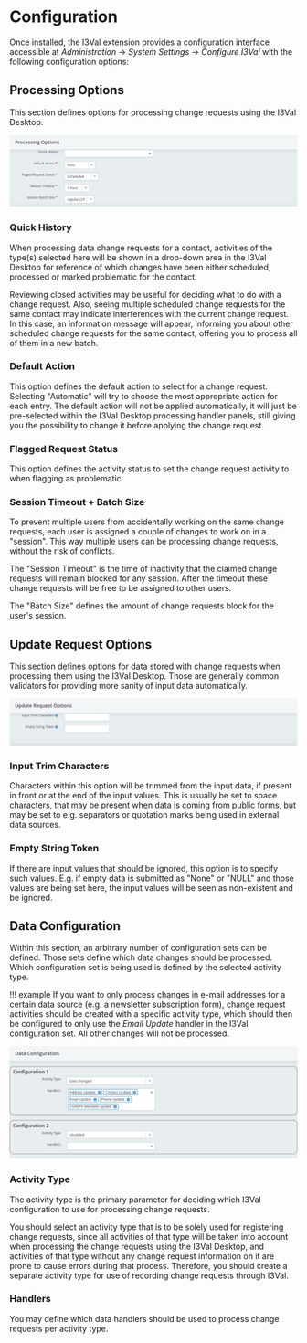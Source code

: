 # Configuration

Once installed, the I3Val extension provides a configuration interface
accessible at *Administration* → *System Settings* → *Configure I3Val* with
the following configuration options:

## Processing Options

This section defines options for processing change requests using the I3Val
Desktop.

![I3Val Configuration form - Processing Options](img/i3val-configuration-processing_options.png "I3Val Configuration form - Processing Options")

### Quick History

When processing data change requests for a contact, activities of the type(s)
selected here will be shown in a drop-down area in the I3Val Desktop for
reference of which changes have been either scheduled, processed or marked
problematic for the contact.

Reviewing closed activities may be useful for deciding what to do with a change
request. Also, seeing multiple scheduled change requests for the same contact
may indicate interferences with the current change request. In this case, an
information message will appear, informing you about other scheduled change
requests for the same contact, offering you to process all of them in a new
batch.

### Default Action

This option defines the default action to select for a change request. Selecting
"Automatic" will try to choose the most appropriate action for each entry. The
default action will not be applied automatically, it will just be pre-selected
within the I3Val Desktop processing handler panels, still giving you the
possibility to change it before applying the change request.

### Flagged Request Status

This option defines the activity status to set the change request activity to
when flagging as problematic.

### Session Timeout + Batch Size

To prevent multiple users from accidentally working on the same change requests, 
each user is assigned a couple of changes to work on in a "session". This way multiple
users can be processing change requests, without the risk of conflicts.

The "Session Timeout" is the time of inactivity that the claimed change requests 
will remain blocked for any session. After the timeout these change requests will 
be free to be assigned to other users.  

The "Batch Size" defines the amount of change requests block for the user's
session.

## Update Request Options

This section defines options for data stored with change requests when
processing them using the I3Val Desktop. Those are generally common validators
for providing more sanity of input data automatically.

![I3Val Configuration form - Update Request Options](img/i3val-configuration-update_request_options.png "I3Val Configuration form - Update Request Options")

### Input Trim Characters

Characters within this option will be trimmed from the input data, if present in
front or at the end of the input values. This is usually be set to space
characters, that may be present when data is coming from public forms, but may
be set to e.g. separators or quotation marks being used in external data
sources.

### Empty String Token

If there are input values that should be ignored, this option is to specify such
values. E.g. if empty data is submitted as "None" or "NULL" and those values are
being set here, the input values will be seen as non-existent and be ignored.

## Data Configuration

Within this section, an arbitrary number of configuration sets can be defined.
Those sets define which data changes should be processed. Which configuration
set is being used is defined by the selected activity type.

!!! example
    If you want to only process changes in e-mail addresses for a certain data
    source (e.g. a newsletter subscription form), change request activities
    should be created with a specific activity type, which should then be
    configured to only use the *Email Update* handler in the I3Val configuration
    set. All other changes will not be processed.

![I3Val Configuration form - Data Configuration](img/i3val-configuration-data_configuration.png "I3Val Configuration form - Data Configuration")

### Activity Type

The activity type is the primary parameter for deciding which I3Val
configuration to use for processing change requests.

You should select an activity type that is to be solely used for registering
change requests, since all activities of that type will be taken into account
when processing the change requests using the I3Val Desktop, and activities of
that type without any change request information on it are prone to cause errors
during that process. Therefore, you should create a separate activity type for
use of recording change requests through I3Val.

### Handlers

You may define which data handlers should be used to process change requests per
activity type.
